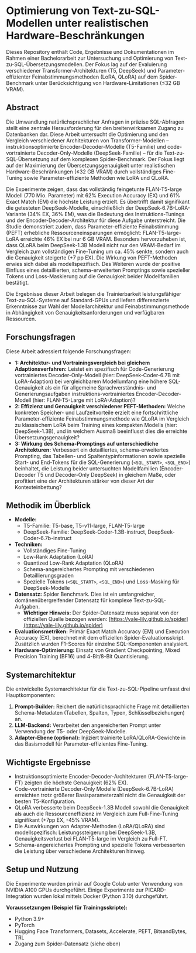 # Optimierung von Text-zu-SQL-Modellen unter realistischen Hardware-Beschränkungen

Dieses Repository enthält Code, Ergebnisse und Dokumentationen im Rahmen einer Bachelorarbeit zur Untersuchung und Optimierung von Text-zu-SQL-Übersetzungsmodellen. Der Fokus lag auf der Evaluierung verschiedener Transformer-Architekturen (T5, DeepSeek) und Parameter-effizienter Feinabstimmungsmethoden (LoRA, QLoRA) auf dem Spider-Benchmark unter Berücksichtigung von Hardware-Limitationen (≤32 GB VRAM).

## Abstract

Die Umwandlung natürlichsprachlicher Anfragen in präzise SQL-Abfragen stellt eine zentrale Herausforderung für den breitenwirksamen Zugang zu Datenbanken dar. Diese Arbeit untersucht die Optimierung und den Vergleich verschiedener Architekturen von Transformer-Modellen – instruktionsoptimierte Encoder-Decoder-Modelle (T5-Familie) und code-vortrainierte Decoder-Only-Modelle (DeepSeek-Familie) – für die Text-zu-SQL-Übersetzung auf dem komplexen Spider-Benchmark. Der Fokus liegt auf der Maximierung der Übersetzungsgenauigkeit unter realistischen Hardware-Beschränkungen (≤32 GB VRAM) durch vollständiges Fine-Tuning sowie Parameter-effiziente Methoden wie LoRA und QLoRA.

Die Experimente zeigen, dass das vollständig feingetunte FLAN-T5-large Modell (770 Mio. Parameter) mit 62% Execution Accuracy (EX) und 61% Exact Match (EM) die höchste Leistung erzielt. Es übertrifft damit signifikant die getesteten DeepSeek-Modelle, einschließlich der DeepSeek-6.7B-LoRA-Variante (34% EX, 36% EM), was die Bedeutung des Instruktions-Tunings und der Encoder-Decoder-Architektur für diese Aufgabe unterstreicht. Die Studie demonstriert zudem, dass Parameter-effiziente Feinabstimmung (PEFT) erhebliche Ressourceneinsparungen ermöglicht: FLAN-T5-large-LoRA erreichte 46% EX bei nur 6 GB VRAM. Besonders hervorzuheben ist, dass QLoRA beim DeepSeek-1.3B Modell nicht nur den VRAM-Bedarf im Vergleich zum vollständigen Fine-Tuning um ca. 45% senkte, sondern auch die Genauigkeit steigerte (+7 pp EX). Die Wirkung von PEFT-Methoden erwies sich dabei als modellspezifisch. Des Weiteren wurde der positive Einfluss eines detaillierten, schema-erweiterten Promptings sowie spezieller Tokens und Loss-Maskierung auf die Genauigkeit beider Modellfamilien bestätigt.

Die Ergebnisse dieser Arbeit belegen die Trainierbarkeit leistungsfähiger Text-zu-SQL-Systeme auf Standard-GPUs und liefern differenzierte Erkenntnisse zur Wahl der Modellarchitektur und Feinabstimmungsmethode in Abhängigkeit von Genauigkeitsanforderungen und verfügbaren Ressourcen.

## Forschungsfragen

Diese Arbeit adressiert folgende Forschungsfragen:

* **1: Architektur- und Vortrainingsvergleich bei gleichem Adaptionsverfahren:** Leistet ein spezifisch für Code-Generierung vortrainiertes Decoder-Only-Modell (hier: DeepSeek-Coder-6.7B mit LoRA-Adaption) bei vergleichbarem Modellumfang eine höhere SQL-Genauigkeit als ein für allgemeine Sprachverständnis- und Generierungsaufgaben instruktions-vortrainiertes Encoder-Decoder-Modell (hier: FLAN-T5-Large mit LoRA-Adaption)?
* **2: Effizienz und Genauigkeit verschiedener PEFT-Methoden:** Welche konkreten Speicher- und Laufzeitvorteile erzielt eine fortschrittliche Parameter-effiziente Feinabstimmungsmethode wie QLoRA im Vergleich zu klassischem LoRA beim Training eines kompakten Modells (hier: DeepSeek-1.3B), und in welchem Ausmaß beeinflusst dies die erreichte Übersetzungsgenauigkeit?
* **3: Wirkung des Schema-Promptings auf unterschiedliche Architekturen:** Verbessert ein detailliertes, schema-erweitertes Prompting, das Tabellen- und Spaltentypinformationen sowie spezielle Start- und End-Tokens für die SQL-Generierung (`<SQL_START>`, `<SQL_END>`) beinhaltet, die Leistung beider untersuchten Modellfamilien (Encoder-Decoder T5 und Decoder-Only DeepSeek) in gleichem Maße, oder profitiert eine der Architekturen stärker von dieser Art der Kontexteinbettung?

## Methodik im Überblick

* **Modelle:**
    * T5-Familie: T5-base, T5-v11-large, FLAN-T5-large 
    * DeepSeek-Familie: DeepSeek-Coder-1.3B-instruct, DeepSeek-Coder-6.7b-instruct
* **Techniken:**
    * Vollständiges Fine-Tuning
    * Low-Rank Adaptation (LoRA)
    * Quantized Low-Rank Adaptation (QLoRA)
    * Schema-angereichertes Prompting mit verschiedenen Detaillierungsgraden 
    * Spezielle Tokens (`<SQL_START>`, `<SQL_END>`) und Loss-Masking für DeepSeek-Modelle
* **Datensatz:** Spider Benchmark. Dies ist ein umfangreicher, domänenübergreifender Datensatz für komplexe Text-zu-SQL-Aufgaben.
    * **Wichtiger Hinweis:** Der Spider-Datensatz muss separat von der offiziellen Quelle bezogen werden: [https://yale-lily.github.io/spider](https://yale-lily.github.io/spider)
* **Evaluationsmetriken:** Primär Exact Match Accuracy (EM) und Execution Accuracy (EX), berechnet mit dem offiziellen Spider-Evaluationsskript. Zusätzlich wurden F1-Scores für einzelne SQL-Komponenten analysiert.
* **Hardware-Optimierung:** Einsatz von Gradient Checkpointing, Mixed Precision Training (BF16) und 4-Bit/8-Bit Quantisierung.

## Systemarchitektur

Die entwickelte Systemarchitektur für die Text-zu-SQL-Pipeline umfasst drei Hauptkomponenten:

1.  **Prompt-Builder:** Reichert die natürlichsprachliche Frage mit detaillierten Schema-Metadaten (Tabellen, Spalten, Typen, Schlüsselbeziehungen) an.
2.  **LLM-Backend:** Verarbeitet den angereicherten Prompt unter Verwendung der T5- oder DeepSeek-Modelle.
3.  **Adapter-Ebene (optional):** Injiziert trainierte LoRA/QLoRA-Gewichte in das Basismodell für Parameter-effizientes Fine-Tuning.

## Wichtigste Ergebnisse

* Instruktionsoptimierte Encoder-Decoder-Architekturen (FLAN-T5-large-FT) zeigten die höchste Genauigkeit (62% EX).
* Code-vortrainierte Decoder-Only Modelle (DeepSeek-6.7B-LoRA) erreichten trotz größerer Basisparameterzahl nicht die Genauigkeit der besten T5-Konfiguration.
* QLoRA verbesserte beim DeepSeek-1.3B Modell sowohl die Genauigkeit als auch die Ressourceneffizienz im Vergleich zum Full-Fine-Tuning signifikant (+7pp EX, -45% VRAM).
* Die Auswirkungen von Adapter-Methoden (LoRA/QLoRA) sind modellspezifisch: Leistungssteigerung bei DeepSeek-1.3B, Genauigkeitsverlust bei FLAN-T5-large im Vergleich zu Full-FT.
* Schema-angereichertes Prompting und spezielle Tokens verbesserten die Leistung über verschiedene Architekturen hinweg.

## Setup und Nutzung

Die Experimente wurden primär auf Google Colab unter Verwendung von NVIDIA A100 GPUs durchgeführt. Einige Experimente zur PICARD-Integration wurden lokal mittels Docker (Python 3.10) durchgeführt.

**Voraussetzungen (Beispiel für Trainingsskripte):**
* Python 3.9+
* PyTorch
* Hugging Face Transformers, Datasets, Accelerate, PEFT, BitsandBytes, TRL
* Zugang zum Spider-Datensatz (siehe oben)
